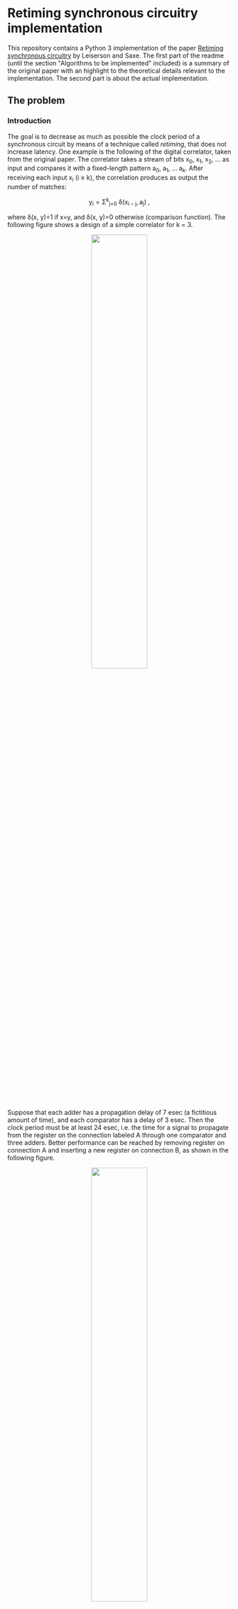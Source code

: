 # Retiming synchronous circuitry implementation

This repository contains a Python 3 implementation of the paper [Retiming synchronous circuitry](https://people.eecs.berkeley.edu/~alanmi/courses/2008_290A/papers/leiserson_tech86.pdf) by Leiserson and Saxe.
The first part of the readme (until the section "Algorithms to be implemented" included) is a summary of the original paper with an highlight to the theoretical details relevant to the implementation. The second part is about the actual implementation.

## The problem

### Introduction
The goal is to decrease as much as possible the clock period of a synchronous circuit by means of a technique called _retiming_, that does not increase latency. One example is the following of the digital correlator, taken from the original paper. The correlator takes a stream of bits x<sub>0</sub>, x<sub>1</sub>, x<sub>2</sub>, ... as input and compares it with a fixed-length pattern          a<sub>0</sub>, a<sub>1</sub>, ... a<sub>k</sub>. After receiving each input x<sub>i</sub> (i &ge; k), the correlation produces as output the number of matches:

<center> y<sub>i</sub> = Σ<sup>k</sup><sub>j=0</sub>  δ(x<sub>i − j</sub>, a<sub>j</sub>) , </center>

where δ(x, y)=1 if x=y, and  δ(x, y)=0 otherwise (comparison function).
The following figure shows a design of a simple correlator for k = 3.
<p align="center">
    <img width="50%" src="images/correlator.png" />
</p>
Suppose that each adder has a propagation delay of 7 esec (a fictitious amount of time), and each comparator has a delay of 3 esec. Then the clock period must be at least 24 esec, i.e. the time for a signal to propagate from the register on the connection labeled A through one comparator and three adders. 
Better performance can be reached by removing register on connection A and inserting a new register on connection B, as shown in the following figure.
<p align="center">
    <img width="50%" src="images/correlatormod.png" />
</p>
The clock period now is decreased by 7 exec. 

**Retiming** is the technique of inserting and deleting registers in such a way as to preserve function, and it can be used to produce faster circuits.


### Preliminaries

Circuits are modelled as graphs, as shown in the figure below, where there is the graph of the first correlator. 
<p align="center">
    <img width="50%" src="images/correlatorgraph.png" />
</p>

Each vertex is weighted with its propagation delay *d(v)*, while each edge is weighted with its register count *w(e)*.
In the following they are called **delay** and **weight**.
A simple path p is a path from a vertex to another that contains no vertex twice. The notion of delay *d*(*p)* and weight *w*(*p)* for paths as the sum of delays of the vertices in the path and the sum of weights of the edges in the path.

#### Constraints for physical feasibility
* **D1.** d(v) nonnegative for each vertex
* **W1.** w(v) nonnegative integer for each edge
* **W2.** In any directed cycle of G, there exists at least one edge e with w\(e\)&gt;0.

#### CP algorithm
This is an algorithm that computes the clock period of a circuit. The clock period is defined as:
<center>cp(G)=max{d(p) : w(p)=0} </center>

**Algorithm CP:**
1. Let G0 be the G subgraph with only those edges e with w(e)=0
2. By **W2.**, G0 is acyclic. Perform a topological sort such that vertices are totally ordered with respect to the edges (if u -> v, then u<v). 
3. Visit vertices in that order, for each v compute Δ(v) as follows:
	* If no in_edge(v), Δ(v):=d(v)
	* otherwise, Δ(v):=d(v)+max{Δ(u): u is incoming to v with edge e and w(e)=0}
4.  cp(G) = max<sub>v</sub> Δ(v)

Running time is O(|E|).

### Retiming

A retiming is a function r that assigns to each vertex an integer (positive or negative) r(v). It specifies a transformation to a new graph G<sub>r</sub> that has the same vertices, edges and delays, but different weights such that for each edge e that links u to v,  w<sub>r</sub>(e)=w(e)+r(v)-r(u).

#### Condition for a legal retiming
It can be proved that a retiming r is legal if G<sub>r</sub> satisfies W1.

## Algorithms to be implemented

### WD
Algorithm to compute the matrices W and D (shape: |V| x |V| ), defined like this:
* W(u,v) = min{w(p): u -p-> v} (minimum number of registers in a path between u and v)
* D(u,v) = max{d(p): u-p->v and w(p)=W(u,v)}

The theoretical details of this algorithm are not relevant for the implementation, for more about the implementation details see the doc.
### OPT1
Algorithm that given a circuit G, returns the optimal cp and the corresponding retiming r.
First, it is important to say that the following **conditions for a legal retiming** can be proved:
1. r(u)-r(v) &le; w(e) for every edge u-e->v AND
2.  r(u)-r(v) &le; w(e) for all vertices u,v such that D(u,v) &gt; c.

**OPT1 algorithm:**
1. Compute W and D with WD algorithm
2. Sort the elements in the range of D
3. Binary search among the elements of D for the minimum achievable cp, to test whether each potential clock period c is feasible, apply the Bellman-Ford algorithm to determine if the conditions for a legal retiming can be satisfied.
4. For the minimum achievable clock period, use the values for the r(v) found by BF.

Running time: O( |V|<sup>3</sup>lg(|V|) )

**BF algorithm:**
Algorithm that solves a set of linear inequalities.
 1. Create a graph with a vertex for every variable and such that for every inequality x<sub>j</sub> - x<sub>i</sub> &le; b<sub>k</sub> there is an edge from i to j with weight b<sub>k</sub>.
 2. create a new node *start* linked with all the others with weight 0
 3. find the shortest paths from *start* to all the other nodes with [Bellman-Ford](https://en.wikipedia.org/wiki/Bellman–Ford_algorithm). If BF fails, the set of inequalities is unsolvable, if BF finds all the shortest paths, then the cost of the shortest-path(*start*, i) is a feasible assignment to x<sub>i</sub>.

This is a general theoretical description. For the actual implementation in our particular case, see the docs.

### OPT2
Like OPT1, but the test of feasibility is done with FEAS algorithm, which is described below. Running time: O( |V| |E| lg(|V|) )

**FEAS**
Check if a certain clock period c is feasible.
1. For each vertex v, set r(v):=0
2. Repeat for |V|-1 times:
	* Compute G<sub>r</sub> from r
	*  Run CP algorithm on  G<sub>r</sub> to determine Δ(v) for each v
	* For each v s.t. Δ(v)>c, set r(v):=r(v)+1
3. Run CP algorithm on  G<sub>r</sub>. If cp( G<sub>r</sub>)>c, then c is not feasible. Otherwise c is feasible and r is the desired retiming.  
## Algorithms implementation

Docs are already compiled in the *doc* directory. Open [doc/build/html/index.html](doc/build/html/index.html) in any browser for the documentation index.
The implementation relies on the [NetworkX](https://networkx.github.io) library to build graphs, and uses the wrapper pattern to wrap the DiGraph object of NetworkX (for directed graph) within another object that implements the algorithm to be implemented and other auxiliary methods. The two main classes are GraphWrapper and NewGraphWrapper. 
The first was used for OPT1 and OPT2, but a better version of OPT2 is contained in NewGraphWrapper. Also, in GraphWrapper there are some auxiliary function useful to create random tests such that:
* check_legal_retimed_graph: checks if the graph is legal after retiming, i.e. if all the w(e)>=0 (condition W1.).
* set_retimed_graph: applies the retiming r on the graph if it's legal. Check done with check_legal_retimed_graph.

Other useful functions are in utils.py.
For the details about OPT1 and OPT2, see the docs for GraphWrapper and NewGraphWrapper.


## Requirements
In this implementation were used:
* **Python**: version 3.7.4. 
* **Pip**: version 20.1.1.

It is suggested to use a [python virtual environment](https://docs.python.org/3/library/venv.html).

After activating the virtual environment, install python dependecies with the following bash command:
```shell script
pip install -r requirements.txt
```

## Test creation

Graph to be tested generated random with the file test_generator.py (see the docs for details).
To run the graph test generator:
```shell script
python3 test_generator.py
```
The rational of the creation of the tests is: by definition of the clock period, if we have a circuit with any edge e s.t. w(e)&ge;1, we know a priori that the optimal cp is max<sub>v</sub>d(v). After the creation of a random graph with this condition though, we want to randomise the graph in order to be difficult for OPT1/2 to find the retiming requested, therefore we exploit the retiming property that says that a retiming does not change the function of the circuit. Therefore we create a random retiming (and change the structure of the graph) in order to create the test graphs.
### Random retiming legal by construction
This is done by the function in utils.py called random_retime. It finds, for each node, the lowerbound and the upperbound for the retiming of that node, and then  
chooses a random integer between LB and UB.  
Here is how the bounds are found:  
  
1. set r(v):=0 for each v  
2. For each node v:  
	 * find what is the minimum retimed incoming weight min_in_w_r  
	 * find what is the minimum retimed outcoming weight min_out_w_r  
3. The retiming is a random integer number between (-min_in_w_r, min_out_w_r)

An example is in the figure below.

<p align="center">
    <img width="40%" src="images/graph.png" />
</p>

Let's try to find the retiming for the central highlighted node. First we have to calculate the temporary retiming for the incoming and outcoming edges:

<p align="center">
    <img width="40%" src="images/retimedgraph.png" />
</p>

Now we see that min_in_w_r=0, while min_out_w_r=2. Therefore the interval is (0, 2). Let's try to set a retiming lower than the LB, for instance -1. From the formula of the retiming, the edge with wr=0 would have a new wr=-1, that violates W1. The same is if we try to set a retiming higher than 2.

### Run selected tests

To run some selected tests, create a folder called selected_tests:
```shell script
mkdir selected_tests
```
and move some test graphs in there. Then, run:

```shell script
chmod +x run_selected_tests.sh
./run_selected_tests.sh
```


## Assessment and Profiling

To profile the code with cProfile, change the name of the file you want to run in the file time_profile.sh. Then:

```shell script
chmod +x time_profile.sh
./time_profile.sh
```
will open a window in your browser. This visualisation was used to optimise iteratively the code of OPT2.
